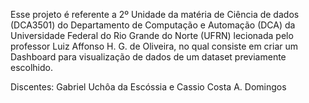 Esse projeto é referente a 2º Unidade da matéria de Ciência de dados (DCA3501) do Departamento de Computação e Automação (DCA) da Universidade Federal do Rio Grande do Norte (UFRN) lecionada pelo professor Luiz Affonso H. G. de Oliveira, no qual consiste em criar um Dashboard para visualização de dados de um dataset previamente escolhido. 

Discentes: Gabriel Uchôa da Escóssia e Cassio Costa A. Domingos